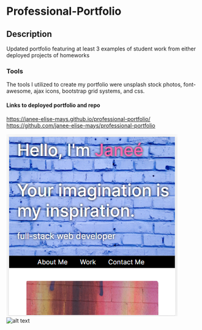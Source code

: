 # Professional-Portfolio

## Description
Updated portfolio featuring at least 3 examples of student work from either deployed projects of homeworks

### Tools
The tools I utilized to create my portfolio were unsplash stock photos, font-awesome, ajax icons, bootstrap grid systems, and css. 

#### Links to deployed portfolio and repo
https://janee-elise-mays.github.io/professional-portfolio/
https://github.com/janee-elise-mays/professional-portfolio


![alt text](assets/images/screen-shot.jpg)
![ alt text](assets/images/j-mays-professional-webpage.gif)
